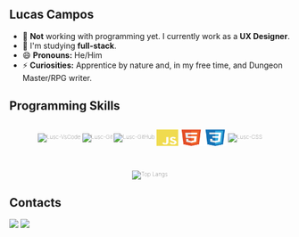 ## Lucas Campos

- 🔭 <b>Not</b> working with programming yet. I currently work as a <b>UX Designer</b>.
- 🌱 I'm studying <b>full-stack</b>.
- 😄 <b>Pronouns:</b> He/Him
- ⚡ <b>Curiosities:</b> Apprentice by nature and, in my free time, and Dungeon Master/RPG writer.

## Programming Skills

<div style="display: inline_block; font-size: 10px; font-weight: 100;" align="center"><br>
          
  <img align="center" alt="Lusc-VsCode" height="30" width="40" src="https://cdn.jsdelivr.net/gh/devicons/devicon/icons/vscode/vscode-original.svg">
  <img align="center" alt="Lusc-Git" height="30" width="40" src="https://cdn.jsdelivr.net/gh/devicons/devicon/icons/git/git-original.svg">
  <img align="center" alt="Lusc-GitHub" height="30" width="40" src="https://cdn.jsdelivr.net/gh/devicons/devicon/icons/github/github-original.svg">
  <img align="center" alt="Lusc-Js" height="30" width="40" src="https://raw.githubusercontent.com/devicons/devicon/master/icons/javascript/javascript-plain.svg">
  <img align="center" alt="Lusc-HTML" height="30" width="40" src="https://raw.githubusercontent.com/devicons/devicon/master/icons/html5/html5-original.svg">
  <img align="center" alt="Lusc-CSS" height="30" width="40" src="https://raw.githubusercontent.com/devicons/devicon/master/icons/css3/css3-original.svg">
  <img align="center" alt="Lusc-CSS" height="30" width="40" src="https://cdn.jsdelivr.net/gh/devicons/devicon/icons/bootstrap/bootstrap-original.svg">

  <br><br>
  
  ![Top Langs](https://github-readme-stats.vercel.app/api/top-langs/?username=luscverse&theme=graywhite)
  
</div>
  
  ## Contacts
  
  <div> 
   <a href="https://instagram.com/luscverse" target="_blank"><img src="https://img.shields.io/badge/-Instagram-%23E4405F?style=for-the-badge&logo=instagram&logoColor=white" target="_blank"></a>
   <a href="https://www.linkedin.com/in/lucas-campos-90a587169" target="_blank"><img src="https://img.shields.io/badge/-LinkedIn-%230077B5?style=for-the-badge&logo=linkedin&logoColor=white" target="_blank"></a> 
 
</div>
